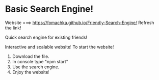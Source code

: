 # Basic Search Engine! 
Website ===> https://fomachka.github.io/Friendly-Search-Engine/
Refresh the link!

Quick search engine for existing friends!

Interactive and scalable website!
To start the website!
1. Download the file.
2. In console type "npm start"
3. Use the search engine.
4. Enjoy the website!
